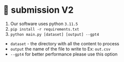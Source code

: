 # :rocket: submission V2
1. Our software uses python `3.11.5`
2. `pip install -r requirements.txt`
3. `python main.py [dataset] [output] --gpt4`
  + `dataset` - the directory with all the content to process
  + `output` the name of the file to write to Ex: `out.csv`
  + `--gpt4` for better performance please use this option

